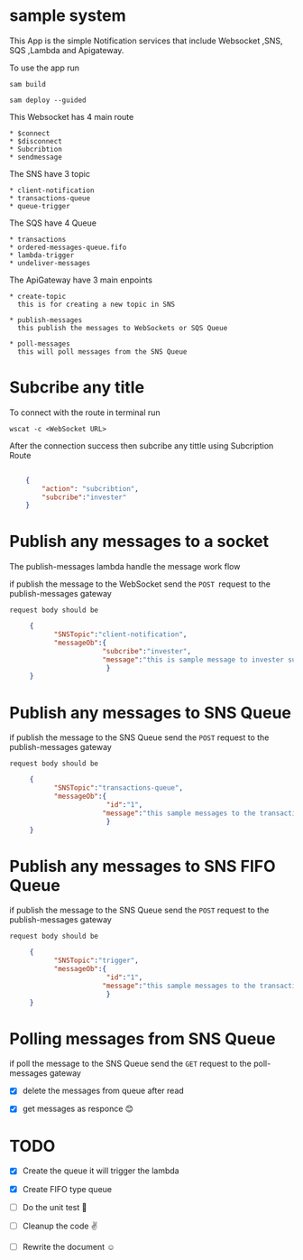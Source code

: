 # sample system

This App is the simple Notification services that include Websocket ,SNS, SQS ,Lambda and Apigateway. 

To use the app
run

    sam build

    sam deploy --guided

This Websocket has 4 main route

    * $connect
    * $disconnect
    * Subcribtion
    * sendmessage

The SNS have 3 topic
    
    * client-notification
    * transactions-queue
    * queue-trigger

The SQS have 4 Queue 

    * transactions
    * ordered-messages-queue.fifo
    * lambda-trigger
    * undeliver-messages

The ApiGateway have 3 main enpoints

    * create-topic 
      this is for creating a new topic in SNS

    * publish-messages
      this publish the messages to WebSockets or SQS Queue

    * poll-messages 
      this will poll messages from the SNS Queue

#   Subcribe any title


To connect with the route in terminal run 
    
    wscat -c <WebSocket URL>

After the connection success then subcribe any tittle using Subcription Route
```Json
    
    {
        "action": "subcribtion",
        "subcribe":"invester"
    }

```

#  Publish any messages to a socket

   The publish-messages lambda handle the message work flow

   if publish the message to the WebSocket
   send the `POST `request to the publish-messages gateway
    
    request body should be

 ```json
      {
            "SNSTopic":"client-notification",
            "messageOb":{
                        "subcribe":"invester",
                        "message":"this is sample message to invester subcribers"
                         }
      }

 ```
#  Publish any messages to SNS Queue
   if publish the message to the SNS Queue
   send the `POST` request to the publish-messages gateway
    
    request body should be

 ```json
      {
            "SNSTopic":"transactions-queue",
            "messageOb":{
                         "id":"1",
                        "message":"this sample messages to the transaction Queue"
                         }
      }

 ```
 #  Publish any messages to SNS FIFO Queue
   if publish the message to the SNS Queue
   send the `POST` request to the publish-messages gateway
    
    request body should be

 ```json
      {
            "SNSTopic":"trigger",
            "messageOb":{
                         "id":"1",
                        "message":"this sample messages to the transaction Queue"
                         }
      }

 ```

#  Polling messages from SNS Queue
   if poll the message to the SNS Queue
   send the `GET` request to the poll-messages gateway

   - [x] delete the messages from queue after read
   - [x] get messages as responce  :blush:


# TODO 

   - [x] Create the queue it will trigger the lambda
   - [x] Create FIFO type queue
   - [ ] Do the unit test  :pray:
   - [ ] Cleanup the code  :v:
   - [ ] Rewrite the document  :relaxed:






   
